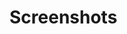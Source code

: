 # Screenshots
[](/Screenshots/Main.png.png)
[](/Screenshots/Funciones.png)
[](/Screenshots/Traduccion.png)